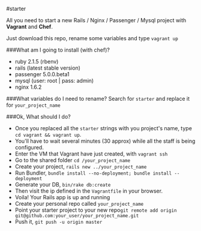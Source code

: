 #starter

All you need to start a new Rails / Nginx / Passenger / Mysql project with **Vagrant** and **Chef**.

Just download this repo, rename some variables and type ```vagrant up```

###What am I going to install (with chef)?
- ruby 2.1.5 (rbenv)
- rails (latest stable version)
- passenger 5.0.0.beta1
- mysql (user: root | pass: admin)
- nginx 1.6.2

###What variables do I need to rename?
Search for ```starter``` and replace it for ```your_project_name```

###Ok, What should I do?
- Once you replaced all the ```starter``` strings with you project's name, type ```cd vagrant && vagrant up```. 
- You'll have to wait several minutes (30 approx) while all the staff is being configured.
- Enter the VM that Vagrant have just created, with ```vagrant ssh```
- Go to the shared folder ```cd /your_project_name```
- Create your project, ```rails new ../your_project_name```
- Run Bundler, ```bundle install --no-deployment; bundle install --deployment```
- Generate your DB, ```bin/rake db:create```
- Then visit the ip defined in the ```Vagrantfile``` in your browser. 
- Voila! Your Rails app is up and running 
- Create your personal repo called ```your_project_name```
- Point your starter project to your new repo```git remote add origin git@github.com:your_user/your_project_name.git```
- Push it, ```git push -u origin master```




